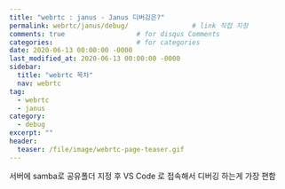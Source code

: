 ```yaml
---
title: "webrtc : janus - Janus 디버깅은?"
permalink: webrtc/janus/debug/                # link 직접 지정
comments: true                  # for disqus Comments
categories:                     # for categories
date: 2020-06-13 00:00:00 -0000
last_modified_at: 2020-06-13 00:00:00 -0000
sidebar:
  title: "webrtc 목차"
  nav: webrtc
tag:
  - webrtc
  - janus
category:
  - debug
excerpt: ""
header:
  teaser: /file/image/webrtc-page-teaser.gif
---
```


서버에 samba로 공유폴더 지정 후 VS Code 로 접속해서 디버깅 하는게 가장 편함